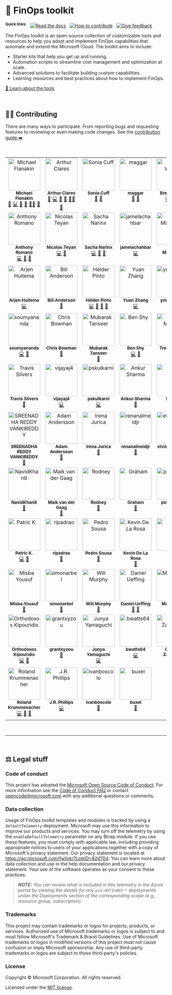 # 🧰 FinOps toolkit

<sup>**Quick links:**</sup> &nbsp; [![Read the docs](https://img.shields.io/badge/-Read_the_docs_›-090)](https://aka.ms/finops/toolkit) &nbsp; [![How to contribute](https://img.shields.io/badge/-How_to_contribute_›-609)](./CONTRIBUTING.md) &nbsp; [![Give feedback](https://img.shields.io/badge/-🤍_Give_feedback_›-c09)](https://aka.ms/ftk/feedback)

The FinOps toolkit is an open-source collection of customizable tools and resources to help you adopt and implement FinOps capabilities that automate and extend the Microsoft Cloud. The toolkit aims to include:

- Starter kits that help you get up and running.
- Automation scripts to streamline cost management and optimization at scale.
- Advanced solutions to facilitate building custom capabilities.
- Learning resources and best practices about how to implement FinOps.

[🧰 Learn about the tools](https://aka.ms/finops/toolkit#-available-tools)

<br>

## 👩‍💻 Contributing

There are many ways to participate. From reporting bugs and requesting features to reviewing or even making code changes. See the [contribution guide ➡️](./CONTRIBUTING.md)

<br>

<!-- ALL-CONTRIBUTORS-LIST:START - Do not remove or modify this section -->
<!-- prettier-ignore-start -->
<!-- markdownlint-disable -->
<table>
  <tbody>
    <tr>
      <td align="center" valign="top" width="16.66%"><a href="http://about.me/flanakin"><img src="https://avatars.githubusercontent.com/u/399533?v=4?s=100" width="100px;" alt="Michael Flanakin"/><br /><sub><b>Michael Flanakin</b></sub></a><br /><a href="#leader-flanakin" title="Governing board">🌟</a> <a href="https://github.com/microsoft/finops-toolkit/commits?author=flanakin" title="Code">💻</a> <a href="https://github.com/microsoft/finops-toolkit/pulls?q=is%3Apr+reviewed-by%3Aflanakin" title="Reviewed Pull Requests">👀</a> <a href="https://github.com/microsoft/finops-toolkit/commits?author=flanakin" title="Documentation">📖</a> <a href="#mentoring-flanakin" title="Mentoring">🧑‍🏫</a> <a href="#promotion-flanakin" title="Promotion">📣</a></td>
      <td align="center" valign="top" width="16.66%"><a href="https://github.com/arthurclares"><img src="https://avatars.githubusercontent.com/u/53261392?v=4?s=100" width="100px;" alt="Arthur Clares"/><br /><sub><b>Arthur Clares</b></sub></a><br /><a href="#leader-arthurclares" title="Governing board">🌟</a> <a href="https://github.com/microsoft/finops-toolkit/commits?author=arthurclares" title="Code">💻</a> <a href="https://github.com/microsoft/finops-toolkit/pulls?q=is%3Apr+reviewed-by%3Aarthurclares" title="Reviewed Pull Requests">👀</a> <a href="https://github.com/microsoft/finops-toolkit/commits?author=arthurclares" title="Documentation">📖</a> <a href="#mentoring-arthurclares" title="Mentoring">🧑‍🏫</a> <a href="#promotion-arthurclares" title="Promotion">📣</a></td>
      <td align="center" valign="top" width="16.66%"><a href="https://github.com/scuffy"><img src="https://avatars.githubusercontent.com/u/41356020?v=4?s=100" width="100px;" alt="Sonia Cuff"/><br /><sub><b>Sonia Cuff</b></sub></a><br /><a href="#leader-scuffy" title="Governing board">🌟</a> <a href="#promotion-scuffy" title="Promotion">📣</a></td>
      <td align="center" valign="top" width="16.66%"><a href="https://github.com/maggar"><img src="https://avatars.githubusercontent.com/u/55561955?v=4?s=100" width="100px;" alt="maggar"/><br /><sub><b>maggar</b></sub></a><br /><a href="#leader-maggar" title="Governing board">🌟</a> <a href="#ideas-maggar" title="Ideas, Planning, & Feedback">🤔</a></td>
      <td align="center" valign="top" width="16.66%"><a href="https://github.com/MSBrett"><img src="https://avatars.githubusercontent.com/u/24294904?v=4?s=100" width="100px;" alt="Brett Wilson"/><br /><sub><b>Brett Wilson</b></sub></a><br /><a href="https://github.com/microsoft/finops-toolkit/commits?author=MSBrett" title="Code">💻</a> <a href="https://github.com/microsoft/finops-toolkit/pulls?q=is%3Apr+reviewed-by%3AMSBrett" title="Reviewed Pull Requests">👀</a> <a href="https://github.com/microsoft/finops-toolkit/commits?author=MSBrett" title="Documentation">📖</a></td>
      <td align="center" valign="top" width="16.66%"><a href="https://www.seifbassem.com/"><img src="https://avatars.githubusercontent.com/u/38246040?v=4?s=100" width="100px;" alt="Seif Bassem"/><br /><sub><b>Seif Bassem</b></sub></a><br /><a href="https://github.com/microsoft/finops-toolkit/commits?author=sebassem" title="Code">💻</a></td>
    </tr>
    <tr>
      <td align="center" valign="top" width="16.66%"><a href="https://github.com/aromano2"><img src="https://avatars.githubusercontent.com/u/26576969?v=4?s=100" width="100px;" alt="Anthony Romano"/><br /><sub><b>Anthony Romano</b></sub></a><br /><a href="https://github.com/microsoft/finops-toolkit/commits?author=aromano2" title="Code">💻</a> <a href="https://github.com/microsoft/finops-toolkit/pulls?q=is%3Apr+reviewed-by%3Aaromano2" title="Reviewed Pull Requests">👀</a> <a href="https://github.com/microsoft/finops-toolkit/commits?author=aromano2" title="Documentation">📖</a></td>
      <td align="center" valign="top" width="16.66%"><a href="https://github.com/nteyan"><img src="https://avatars.githubusercontent.com/u/8894656?v=4?s=100" width="100px;" alt="Nicolas Teyan"/><br /><sub><b>Nicolas Teyan</b></sub></a><br /><a href="https://github.com/microsoft/finops-toolkit/commits?author=nteyan" title="Code">💻</a> <a href="https://github.com/microsoft/finops-toolkit/commits?author=nteyan" title="Documentation">📖</a></td>
      <td align="center" valign="top" width="16.66%"><a href="https://github.com/Springstone"><img src="https://avatars.githubusercontent.com/u/2101287?v=4?s=100" width="100px;" alt="Sacha Narinx"/><br /><sub><b>Sacha Narinx</b></sub></a><br /><a href="https://github.com/microsoft/finops-toolkit/commits?author=Springstone" title="Code">💻</a> <a href="https://github.com/microsoft/finops-toolkit/pulls?q=is%3Apr+reviewed-by%3ASpringstone" title="Reviewed Pull Requests">👀</a> <a href="https://github.com/microsoft/finops-toolkit/commits?author=Springstone" title="Documentation">📖</a></td>
      <td align="center" valign="top" width="16.66%"><a href="https://github.com/jamelachahbar"><img src="https://avatars.githubusercontent.com/u/127963872?v=4?s=100" width="100px;" alt="jamelachahbar"/><br /><sub><b>jamelachahbar</b></sub></a><br /><a href="https://github.com/microsoft/finops-toolkit/commits?author=jamelachahbar" title="Code">💻</a></td>
      <td align="center" valign="top" width="16.66%"><a href="https://github.com/saadmsft"><img src="https://avatars.githubusercontent.com/u/66096650?v=4?s=100" width="100px;" alt="Saad Mahmood"/><br /><sub><b>Saad Mahmood</b></sub></a><br /><a href="https://github.com/microsoft/finops-toolkit/commits?author=saadmsft" title="Code">💻</a></td>
      <td align="center" valign="top" width="16.66%"><a href="https://github.com/didayal-msft"><img src="https://avatars.githubusercontent.com/u/81250915?v=4?s=100" width="100px;" alt="Divyadeep Dayal"/><br /><sub><b>Divyadeep Dayal</b></sub></a><br /><a href="https://github.com/microsoft/finops-toolkit/commits?author=didayal-msft" title="Code">💻</a></td>
    </tr>
    <tr>
      <td align="center" valign="top" width="16.66%"><a href="https://github.com/arjenhuitema"><img src="https://avatars.githubusercontent.com/u/15944031?v=4?s=100" width="100px;" alt="Arjen Huitema"/><br /><sub><b>Arjen Huitema</b></sub></a><br /><a href="https://github.com/microsoft/finops-toolkit/commits?author=arjenhuitema" title="Code">💻</a></td>
      <td align="center" valign="top" width="16.66%"><a href="https://github.com/bandersmsft"><img src="https://avatars.githubusercontent.com/u/9596428?v=4?s=100" width="100px;" alt="Bill Anderson"/><br /><sub><b>Bill Anderson</b></sub></a><br /><a href="https://github.com/microsoft/finops-toolkit/commits?author=bandersmsft" title="Documentation">📖</a></td>
      <td align="center" valign="top" width="16.66%"><a href="https://aka.ms/helderpinto"><img src="https://avatars.githubusercontent.com/u/10661605?v=4?s=100" width="100px;" alt="Hélder Pinto"/><br /><sub><b>Hélder Pinto</b></sub></a><br /><a href="https://github.com/microsoft/finops-toolkit/commits?author=helderpinto" title="Code">💻</a> <a href="https://github.com/microsoft/finops-toolkit/pulls?q=is%3Apr+reviewed-by%3Ahelderpinto" title="Reviewed Pull Requests">👀</a> <a href="https://github.com/microsoft/finops-toolkit/commits?author=helderpinto" title="Documentation">📖</a> <a href="https://github.com/microsoft/finops-toolkit/issues?q=author%3Ahelderpinto" title="Bug reports">🐛</a></td>
      <td align="center" valign="top" width="16.66%"><a href="https://aka.ms/yuanzhang9"><img src="https://avatars.githubusercontent.com/u/114724932?v=4?s=100" width="100px;" alt="Yuan Zhang"/><br /><sub><b>Yuan Zhang</b></sub></a><br /><a href="https://github.com/microsoft/finops-toolkit/commits?author=yuanzhang9" title="Code">💻</a></td>
      <td align="center" valign="top" width="16.66%"><a href="https://github.com/ymehdimsft"><img src="https://avatars.githubusercontent.com/u/134303029?v=4?s=100" width="100px;" alt="ymehdimsft"/><br /><sub><b>ymehdimsft</b></sub></a><br /><a href="https://github.com/microsoft/finops-toolkit/commits?author=ymehdimsft" title="Code">💻</a></td>
      <td align="center" valign="top" width="16.66%"><a href="https://github.com/sri-"><img src="https://avatars.githubusercontent.com/u/4493254?v=4?s=100" width="100px;" alt="srilatha inavolu"/><br /><sub><b>srilatha inavolu</b></sub></a><br /><a href="https://github.com/microsoft/finops-toolkit/commits?author=sri-" title="Code">💻</a> <a href="https://github.com/microsoft/finops-toolkit/pulls?q=is%3Apr+reviewed-by%3Asri-" title="Reviewed Pull Requests">👀</a></td>
    </tr>
    <tr>
      <td align="center" valign="top" width="16.66%"><a href="https://github.com/soumyananda"><img src="https://avatars.githubusercontent.com/u/7952916?v=4?s=100" width="100px;" alt="soumyananda"/><br /><sub><b>soumyananda</b></sub></a><br /><a href="https://github.com/microsoft/finops-toolkit/commits?author=soumyananda" title="Code">💻</a> <a href="https://github.com/microsoft/finops-toolkit/pulls?q=is%3Apr+reviewed-by%3Asoumyananda" title="Reviewed Pull Requests">👀</a></td>
      <td align="center" valign="top" width="16.66%"><a href="https://github.com/chris-bowman"><img src="https://avatars.githubusercontent.com/u/20289947?v=4?s=100" width="100px;" alt="Chris Bowman"/><br /><sub><b>Chris Bowman</b></sub></a><br /><a href="https://github.com/microsoft/finops-toolkit/issues?q=author%3Achris-bowman" title="Bug reports">🐛</a></td>
      <td align="center" valign="top" width="16.66%"><a href="https://github.com/mutansee"><img src="https://avatars.githubusercontent.com/u/64589176?v=4?s=100" width="100px;" alt="Mubarak Tanseer"/><br /><sub><b>Mubarak Tanseer</b></sub></a><br /><a href="https://github.com/microsoft/finops-toolkit/issues?q=author%3Amutansee" title="Bug reports">🐛</a></td>
      <td align="center" valign="top" width="16.66%"><a href="https://github.com/BenShy"><img src="https://avatars.githubusercontent.com/u/18198475?v=4?s=100" width="100px;" alt="Ben Shy"/><br /><sub><b>Ben Shy</b></sub></a><br /><a href="https://github.com/microsoft/finops-toolkit/commits?author=BenShy" title="Code">💻</a> <a href="https://github.com/microsoft/finops-toolkit/pulls?q=is%3Apr+reviewed-by%3ABenShy" title="Reviewed Pull Requests">👀</a></td>
      <td align="center" valign="top" width="16.66%"><a href="https://github.com/treymorgan"><img src="https://avatars.githubusercontent.com/u/18508457?v=4?s=100" width="100px;" alt="Trey Morgan"/><br /><sub><b>Trey Morgan</b></sub></a><br /><a href="https://github.com/microsoft/finops-toolkit/commits?author=treymorgan" title="Code">💻</a></td>
      <td align="center" valign="top" width="16.66%"><a href="https://github.com/tsilvers-ms"><img src="https://avatars.githubusercontent.com/u/92124324?v=4?s=100" width="100px;" alt="Travis Silvers"/><br /><sub><b>Travis Silvers</b></sub></a><br /><a href="https://github.com/microsoft/finops-toolkit/pulls?q=is%3Apr+reviewed-by%3Atsilvers-ms" title="Reviewed Pull Requests">👀</a></td>
    </tr>
    <tr>
      <td align="center" valign="top" width="16.66%"><a href="https://github.com/firestrand"><img src="https://avatars.githubusercontent.com/u/286161?v=4?s=100" width="100px;" alt="Travis Silvers"/><br /><sub><b>Travis Silvers</b></sub></a><br /><a href="https://github.com/microsoft/finops-toolkit/pulls?q=is%3Apr+reviewed-by%3Afirestrand" title="Reviewed Pull Requests">👀</a></td>
      <td align="center" valign="top" width="16.66%"><a href="https://github.com/vijayaj4"><img src="https://avatars.githubusercontent.com/u/113932115?v=4?s=100" width="100px;" alt="vijayaj4"/><br /><sub><b>vijayaj4</b></sub></a><br /><a href="https://github.com/microsoft/finops-toolkit/commits?author=vijayaj4" title="Code">💻</a></td>
      <td align="center" valign="top" width="16.66%"><a href="https://github.com/pskulkarni"><img src="https://avatars.githubusercontent.com/u/3828206?v=4?s=100" width="100px;" alt="pskulkarni"/><br /><sub><b>pskulkarni</b></sub></a><br /><a href="https://github.com/microsoft/finops-toolkit/commits?author=pskulkarni" title="Code">💻</a></td>
      <td align="center" valign="top" width="16.66%"><a href="https://github.com/ankur-ms"><img src="https://avatars.githubusercontent.com/u/118343862?v=4?s=100" width="100px;" alt="Ankur Sharma"/><br /><sub><b>Ankur Sharma</b></sub></a><br /><a href="https://github.com/microsoft/finops-toolkit/pulls?q=is%3Apr+reviewed-by%3Aankur-ms" title="Reviewed Pull Requests">👀</a></td>
      <td align="center" valign="top" width="16.66%"><a href="https://github.com/lkshck"><img src="https://avatars.githubusercontent.com/u/46962619?v=4?s=100" width="100px;" alt="lkshck"/><br /><sub><b>lkshck</b></sub></a><br /><a href="https://github.com/microsoft/finops-toolkit/issues?q=author%3Alkshck" title="Bug reports">🐛</a></td>
      <td align="center" valign="top" width="16.66%"><a href="https://github.com/slavikn84"><img src="https://avatars.githubusercontent.com/u/34075198?v=4?s=100" width="100px;" alt="Slavik N"/><br /><sub><b>Slavik N</b></sub></a><br /><a href="https://github.com/microsoft/finops-toolkit/pulls?q=is%3Apr+reviewed-by%3Aslavikn84" title="Reviewed Pull Requests">👀</a></td>
    </tr>
    <tr>
      <td align="center" valign="top" width="16.66%"><a href="https://github.com/sreenav"><img src="https://avatars.githubusercontent.com/u/57934984?v=4?s=100" width="100px;" alt="SREENADHA REDDY VANKIREDDY"/><br /><sub><b>SREENADHA REDDY VANKIREDDY</b></sub></a><br /><a href="https://github.com/microsoft/finops-toolkit/pulls?q=is%3Apr+reviewed-by%3Asreenav" title="Reviewed Pull Requests">👀</a></td>
      <td align="center" valign="top" width="16.66%"><a href="https://github.com/AdamAndersson"><img src="https://avatars.githubusercontent.com/u/31773202?v=4?s=100" width="100px;" alt="Adam Andersson"/><br /><sub><b>Adam Andersson</b></sub></a><br /><a href="https://github.com/microsoft/finops-toolkit/issues?q=author%3AAdamAndersson" title="Bug reports">🐛</a></td>
      <td align="center" valign="top" width="16.66%"><a href="https://github.com/ijurica"><img src="https://avatars.githubusercontent.com/u/130588473?v=4?s=100" width="100px;" alt="Irena Jurica"/><br /><sub><b>Irena Jurica</b></sub></a><br /><a href="https://github.com/microsoft/finops-toolkit/pulls?q=is%3Apr+reviewed-by%3Aijurica" title="Reviewed Pull Requests">👀</a></td>
      <td align="center" valign="top" width="16.66%"><a href="https://github.com/renanalmeidjr"><img src="https://avatars.githubusercontent.com/u/41745296?v=4?s=100" width="100px;" alt="renanalmeidjr"/><br /><sub><b>renanalmeidjr</b></sub></a><br /><a href="https://github.com/microsoft/finops-toolkit/issues?q=author%3Arenanalmeidjr" title="Bug reports">🐛</a></td>
      <td align="center" valign="top" width="16.66%"><a href="https://github.com/elvismangarae"><img src="https://avatars.githubusercontent.com/u/73974080?v=4?s=100" width="100px;" alt="elvismangarae"/><br /><sub><b>elvismangarae</b></sub></a><br /><a href="https://github.com/microsoft/finops-toolkit/issues?q=author%3Aelvismangarae" title="Bug reports">🐛</a></td>
      <td align="center" valign="top" width="16.66%"><a href="https://github.com/erincon01"><img src="https://avatars.githubusercontent.com/u/7208487?v=4?s=100" width="100px;" alt="erincon01"/><br /><sub><b>erincon01</b></sub></a><br /><a href="https://github.com/microsoft/finops-toolkit/pulls?q=is%3Apr+reviewed-by%3Aerincon01" title="Reviewed Pull Requests">👀</a> <a href="#question-erincon01" title="Answering Questions">💬</a></td>
    </tr>
    <tr>
      <td align="center" valign="top" width="16.66%"><a href="https://github.com/NavidKhan8"><img src="https://avatars.githubusercontent.com/u/114067987?v=4?s=100" width="100px;" alt="NavidKhan8"/><br /><sub><b>NavidKhan8</b></sub></a><br /><a href="https://github.com/microsoft/finops-toolkit/issues?q=author%3ANavidKhan8" title="Bug reports">🐛</a></td>
      <td align="center" valign="top" width="16.66%"><a href="https://msftplayground.com"><img src="https://avatars.githubusercontent.com/u/9531411?v=4?s=100" width="100px;" alt="Maik van der Gaag"/><br /><sub><b>Maik van der Gaag</b></sub></a><br /><a href="https://github.com/microsoft/finops-toolkit/issues?q=author%3Amaikvandergaag" title="Bug reports">🐛</a></td>
      <td align="center" valign="top" width="16.66%"><a href="https://data-driven.ai"><img src="https://avatars.githubusercontent.com/u/3522966?v=4?s=100" width="100px;" alt="Rodney"/><br /><sub><b>Rodney</b></sub></a><br /><a href="https://github.com/microsoft/finops-toolkit/pulls?q=is%3Apr+reviewed-by%3Arodneyjoyce" title="Reviewed Pull Requests">👀</a></td>
      <td align="center" valign="top" width="16.66%"><a href="https://github.com/thecloudman"><img src="https://avatars.githubusercontent.com/u/28718362?v=4?s=100" width="100px;" alt="Graham"/><br /><sub><b>Graham</b></sub></a><br /><a href="https://github.com/microsoft/finops-toolkit/issues?q=author%3Athecloudman" title="Bug reports">🐛</a></td>
      <td align="center" valign="top" width="16.66%"><a href="https://github.com/psilantropy"><img src="https://avatars.githubusercontent.com/u/79955883?v=4?s=100" width="100px;" alt="psilantropy"/><br /><sub><b>psilantropy</b></sub></a><br /><a href="https://github.com/microsoft/finops-toolkit/issues?q=author%3Apsilantropy" title="Bug reports">🐛</a></td>
      <td align="center" valign="top" width="16.66%"><a href="https://github.com/msamendinger"><img src="https://avatars.githubusercontent.com/u/13642442?v=4?s=100" width="100px;" alt="Marc Samendinger"/><br /><sub><b>Marc Samendinger</b></sub></a><br /><a href="https://github.com/microsoft/finops-toolkit/commits?author=msamendinger" title="Documentation">📖</a></td>
    </tr>
    <tr>
      <td align="center" valign="top" width="16.66%"><a href="https://github.com/patkje75"><img src="https://avatars.githubusercontent.com/u/5085382?v=4?s=100" width="100px;" alt="Patric K."/><br /><sub><b>Patric K.</b></sub></a><br /><a href="https://github.com/microsoft/finops-toolkit/commits?author=patkje75" title="Code">💻</a> <a href="https://github.com/microsoft/finops-toolkit/issues?q=author%3Apatkje75" title="Bug reports">🐛</a></td>
      <td align="center" valign="top" width="16.66%"><a href="https://github.com/ripadrao"><img src="https://avatars.githubusercontent.com/u/61794401?v=4?s=100" width="100px;" alt="ripadrao"/><br /><sub><b>ripadrao</b></sub></a><br /><a href="https://github.com/microsoft/finops-toolkit/commits?author=ripadrao" title="Documentation">📖</a></td>
      <td align="center" valign="top" width="16.66%"><a href="https://github.com/pedrocsousa"><img src="https://avatars.githubusercontent.com/u/99349050?v=4?s=100" width="100px;" alt="Pedro Sousa"/><br /><sub><b>Pedro Sousa</b></sub></a><br /><a href="https://github.com/microsoft/finops-toolkit/commits?author=pedrocsousa" title="Documentation">📖</a></td>
      <td align="center" valign="top" width="16.66%"><a href="https://github.com/KevDLR"><img src="https://avatars.githubusercontent.com/u/86437159?v=4?s=100" width="100px;" alt="Kevin De La Rosa"/><br /><sub><b>Kevin De La Rosa</b></sub></a><br /><a href="https://github.com/microsoft/finops-toolkit/commits?author=KevDLR" title="Documentation">📖</a></td>
      <td align="center" valign="top" width="16.66%"><a href="https://github.com/ro100e"><img src="https://avatars.githubusercontent.com/u/59753782?v=4?s=100" width="100px;" alt="Robel"/><br /><sub><b>Robel</b></sub></a><br /><a href="https://github.com/microsoft/finops-toolkit/commits?author=ro100e" title="Code">💻</a> <a href="https://github.com/microsoft/finops-toolkit/commits?author=ro100e" title="Documentation">📖</a></td>
      <td align="center" valign="top" width="16.66%"><a href="https://github.com/jojohpm"><img src="https://avatars.githubusercontent.com/u/103460544?v=4?s=100" width="100px;" alt="Joseph John"/><br /><sub><b>Joseph John</b></sub></a><br /><a href="https://github.com/microsoft/finops-toolkit/commits?author=jojohpm" title="Documentation">📖</a> <a href="https://github.com/microsoft/finops-toolkit/pulls?q=is%3Apr+reviewed-by%3Ajojohpm" title="Reviewed Pull Requests">👀</a></td>
    </tr>
    <tr>
      <td align="center" valign="top" width="16.66%"><a href="https://github.com/Misba-Yousuf"><img src="https://avatars.githubusercontent.com/u/139533426?v=4?s=100" width="100px;" alt="Misba Yousuf"/><br /><sub><b>Misba Yousuf</b></sub></a><br /><a href="https://github.com/microsoft/finops-toolkit/commits?author=misba-yousuf" title="Documentation">📖</a></td>
      <td align="center" valign="top" width="16.66%"><a href="https://github.com/simonarbel"><img src="https://avatars.githubusercontent.com/u/100203391?v=4?s=100" width="100px;" alt="simonarbel"/><br /><sub><b>simonarbel</b></sub></a><br /><a href="https://github.com/microsoft/finops-toolkit/issues?q=author%3Asimonarbel" title="Bug reports">🐛</a></td>
      <td align="center" valign="top" width="16.66%"><a href="http://www.acuitybrands.com"><img src="https://avatars.githubusercontent.com/u/18669260?v=4?s=100" width="100px;" alt="Will Murphy"/><br /><sub><b>Will Murphy</b></sub></a><br /><a href="https://github.com/microsoft/finops-toolkit/issues?q=author%3AwwmurphyAB" title="Bug reports">🐛</a></td>
      <td align="center" valign="top" width="16.66%"><a href="https://github.com/DUeffing"><img src="https://avatars.githubusercontent.com/u/94981829?v=4?s=100" width="100px;" alt="Daniel Ueffing"/><br /><sub><b>Daniel Ueffing</b></sub></a><br /><a href="#ideas-DUeffing" title="Ideas, Planning, & Feedback">🤔</a> <a href="https://github.com/microsoft/finops-toolkit/issues?q=author%3ADUeffing" title="Bug reports">🐛</a></td>
      <td align="center" valign="top" width="16.66%"><a href="https://www.da5is.com"><img src="https://avatars.githubusercontent.com/u/5679212?v=4?s=100" width="100px;" alt="Matt Davis"/><br /><sub><b>Matt Davis</b></sub></a><br /><a href="https://github.com/microsoft/finops-toolkit/issues?q=author%3Ada5is" title="Bug reports">🐛</a></td>
      <td align="center" valign="top" width="16.66%"><a href="https://bento.me/souravbera"><img src="https://avatars.githubusercontent.com/u/53810519?v=4?s=100" width="100px;" alt="Sourav Bera"/><br /><sub><b>Sourav Bera</b></sub></a><br /><a href="https://github.com/microsoft/finops-toolkit/commits?author=Zeo-shark" title="Documentation">📖</a></td>
    </tr>
    <tr>
      <td align="center" valign="top" width="16.66%"><a href="https://github.com/akiskips"><img src="https://avatars.githubusercontent.com/u/56831775?v=4?s=100" width="100px;" alt="Orthodoxos Kipouridis"/><br /><sub><b>Orthodoxos Kipouridis</b></sub></a><br /><a href="https://github.com/microsoft/finops-toolkit/commits?author=akiskips" title="Code">💻</a> <a href="https://github.com/microsoft/finops-toolkit/commits?author=akiskips" title="Documentation">📖</a></td>
      <td align="center" valign="top" width="16.66%"><a href="https://github.com/grantxyzou"><img src="https://avatars.githubusercontent.com/u/110638253?v=4?s=100" width="100px;" alt="grantxyzou"/><br /><sub><b>grantxyzou</b></sub></a><br /><a href="#design-grantxyzou" title="Design">🎨</a></td>
      <td align="center" valign="top" width="16.66%"><a href="https://github.com/juyamagu"><img src="https://avatars.githubusercontent.com/u/52237425?v=4?s=100" width="100px;" alt="Junya Yamaguchi"/><br /><sub><b>Junya Yamaguchi</b></sub></a><br /><a href="https://github.com/microsoft/finops-toolkit/commits?author=juyamagu" title="Code">💻</a></td>
      <td align="center" valign="top" width="16.66%"><a href="https://github.com/bwatts64"><img src="https://avatars.githubusercontent.com/u/32721128?v=4?s=100" width="100px;" alt="bwatts64"/><br /><sub><b>bwatts64</b></sub></a><br /><a href="https://github.com/microsoft/finops-toolkit/commits?author=bwatts64" title="Code">💻</a></td>
      <td align="center" valign="top" width="16.66%"><a href="https://github.com/claudiazambella"><img src="https://avatars.githubusercontent.com/u/82816897?v=4?s=100" width="100px;" alt="Claudia Zambella"/><br /><sub><b>Claudia Zambella</b></sub></a><br /><a href="#security-claudiazambella" title="Security">🛡️</a></td>
      <td align="center" valign="top" width="16.66%"><a href="https://brianwyka.github.io/"><img src="https://avatars.githubusercontent.com/u/46069296?v=4?s=100" width="100px;" alt="Brian Wyka"/><br /><sub><b>Brian Wyka</b></sub></a><br /><a href="https://github.com/microsoft/finops-toolkit/commits?author=brianwyka" title="Documentation">📖</a> <a href="https://github.com/microsoft/finops-toolkit/pulls?q=is%3Apr+reviewed-by%3Abrianwyka" title="Reviewed Pull Requests">👀</a> <a href="https://github.com/microsoft/finops-toolkit/issues?q=author%3Abrianwyka" title="Bug reports">🐛</a></td>
    </tr>
    <tr>
      <td align="center" valign="top" width="16.66%"><a href="https://github.com/RolandKrummenacher"><img src="https://avatars.githubusercontent.com/u/1803486?v=4?s=100" width="100px;" alt="Roland Krummenacher"/><br /><sub><b>Roland Krummenacher</b></sub></a><br /><a href="https://github.com/microsoft/finops-toolkit/commits?author=RolandKrummenacher" title="Code">💻</a> <a href="https://github.com/microsoft/finops-toolkit/pulls?q=is%3Apr+reviewed-by%3ARolandKrummenacher" title="Reviewed Pull Requests">👀</a> <a href="https://github.com/microsoft/finops-toolkit/issues?q=author%3ARolandKrummenacher" title="Bug reports">🐛</a></td>
      <td align="center" valign="top" width="16.66%"><a href="https://github.com/JayAreP"><img src="https://avatars.githubusercontent.com/u/43276115?v=4?s=100" width="100px;" alt="J.R. Phillips"/><br /><sub><b>J.R. Phillips</b></sub></a><br /><a href="https://github.com/microsoft/finops-toolkit/commits?author=JayAreP" title="Code">💻</a></td>
      <td align="center" valign="top" width="16.66%"><a href="https://github.com/ivanboscolo"><img src="https://avatars.githubusercontent.com/u/31936765?v=4?s=100" width="100px;" alt="ivanboscolo"/><br /><sub><b>ivanboscolo</b></sub></a><br /><a href="https://github.com/microsoft/finops-toolkit/issues?q=author%3Aivanboscolo" title="Bug reports">🐛</a></td>
      <td align="center" valign="top" width="16.66%"><a href="https://github.com/buxel"><img src="https://avatars.githubusercontent.com/u/331779?v=4?s=100" width="100px;" alt="buxel"/><br /><sub><b>buxel</b></sub></a><br /><a href="#question-buxel" title="Answering Questions">💬</a></td>
    </tr>
  </tbody>
</table>

<!-- markdownlint-restore -->
<!-- prettier-ignore-end -->

<!-- ALL-CONTRIBUTORS-LIST:END -->

<br>

---

<br>

## ⚖️ Legal stuff

### Code of conduct

This project has adopted the [Microsoft Open Source Code of Conduct](https://opensource.microsoft.com/codeofconduct/). For more information see the [Code of Conduct FAQ](https://opensource.microsoft.com/codeofconduct/faq/) or contact [opencode@microsoft.com](mailto:opencode@microsoft.com) with any additional questions or comments.

### Data collection

Usage of FinOps toolkit templates and modules is tracked by using a `defaultTelemetry` deployment. Microsoft may use this information to improve our products and services. You may turn off the telemetry by using the `enableDefaultTelemetry` parameter on any Bicep module. If you use these features, you must comply with applicable law, including providing appropriate notices to users of your applications together with a copy of Microsoft's privacy statement. Our privacy statement is located at https://go.microsoft.com/fwlink/?LinkID=824704. You can learn more about data collection and use in the help documentation and our privacy statement. Your use of the software operates as your consent to these practices.

> _**NOTE:** You can review what is included in this telemetry in the Azure portal by viewing the details for any `pid-00f1n0b5-*` deployments under the Deployments section of the corresponding scope (e.g., resource group, subscription)._

### Trademarks

This project may contain trademarks or logos for projects, products, or services. Authorized use of Microsoft trademarks or logos is subject to and must follow Microsoft's Trademark & Brand Guidelines. Use of Microsoft trademarks or logos in modified versions of this project must not cause confusion or imply Microsoft sponsorship. Any use of third-party trademarks or logos are subject to those third-party's policies.

### License

Copyright © Microsoft Corporation. All rights reserved.

Licensed under the [MIT license](LICENSE).
